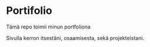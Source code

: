# Portifolio

Tämä repo toimii minun portfoliona

Sivulla kerron itsestäni, osaamisesta, sekä projekteistani. 